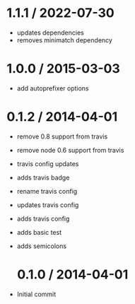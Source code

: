 # 1.1.1 / 2022-07-30

- updates dependencies
- removes minimatch dependency

# 1.0.0 / 2015-03-03

- add autoprefixer options

# 0.1.2 / 2014-04-01

- remove 0.8 support from travis
- remove node 0.6 support from travis
- travis config updates
- adds travis badge
- rename travis config
- updates travis config
- adds travis config
- adds basic test
- adds semicolons

  # 0.1.0 / 2014-04-01

- Initial commit
